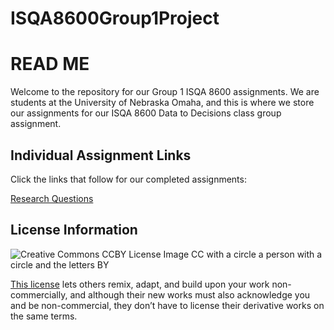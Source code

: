 # ISQA8600Group1Project
# READ ME

Welcome to the repository for our Group 1 ISQA 8600 assignments. We are students at the University of Nebraska Omaha, and this is where we store our assignments for our ISQA 8600 Data to Decisions class group assignment. 

## Individual Assignment Links
Click the links that follow for our completed assignments:

[Research Questions](http://placeholder.com)

## License Information
![Creative Commons CCBY License Image CC with a circle a person with a circle and the letters BY](https://licensebuttons.net/l/by/3.0/88x31.png)

[This license](https://creativecommons.org/licenses/by-nc/4.0/legalcode) lets others remix, adapt, and build upon your work non-commercially, and although their new works must also acknowledge you and be non-commercial, they don’t have to license their derivative works on the same terms.
